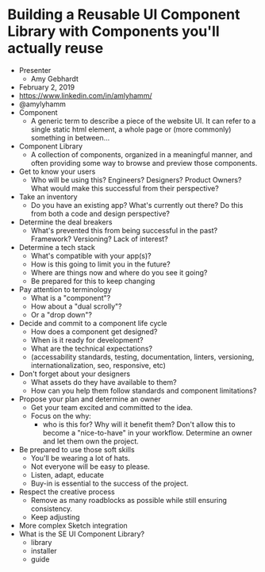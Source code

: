 # Building a Reusable UI Component Library with Components you'll actually reuse

* Presenter
  * Amy Gebhardt
* February 2, 2019
* <https://www.linkedin.com/in/amlyhamm/>
* @amylyhamm
* Component
  * A generic term to describe a piece of the website UI. It can refer to a single static html element, a whole page or (more commonly) something in between...
* Component Library
  * A collection of components, organized in a meaningful manner, and often providing some way to browse and preview those components.
* Get to know your users
  * Who will be using this? Engineers? Designers? Product Owners? What would make this successful from their perspective?
* Take an inventory
  * Do you have an existing app? What's currently out there? Do this from both a code and design perspective?
* Determine the deal breakers
  * What's prevented this from being successful in the past? Framework? Versioning? Lack of interest?
* Determine a tech stack
  * What's compatible with your app(s)?
  * How is this going to limit you in the future?
  * Where are things now and where do you see it going?
  * Be prepared for this to keep changing
* Pay attention to terminology
  * What is a "component"?
  * How about a "dual scrolly"?
  * Or a "drop down"?
* Decide and commit to a component life cycle
  * How does a component get designed?
  * When is it ready for development?
  * What are the technical expectations?
  * (accessability standards, testing, documentation, linters, versioning, internationalization, seo, responsive, etc)
* Don't forget about your designers
  * What assets do they have available to them?
  * How can you help them follow standards and component limitations?
* Propose your plan and determine an owner
  * Get your team excited and committed to the idea.
  * Focus on the why:
    * who is this for? Why will it benefit them? Don't allow this to become a "nice-to-have" in your workflow. Determine an owner and let them own the project.
* Be prepared to use those soft skills
  * You'll be wearing a lot of hats.
  * Not everyone will be easy to please.
  * Listen, adapt, educate
  * Buy-in is essential to the success of the project.
* Respect the creative process
  * Remove as many roadblocks as possible while still ensuring consistency.
  * Keep adjusting
* More complex Sketch integration
* What is the SE UI Component Library?
  * library
  * installer
  * guide